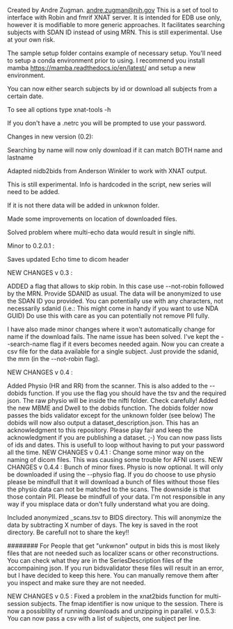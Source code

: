 Created by Andre Zugman. andre.zugman@nih.gov
This is a set of tool to interface with Robin and fmrif XNAT server.
It is intended for EDB use only, however it is modifiable to more generic approaches.
It facilitates searching subjects with SDAN ID instead of using MRN. 
This is still experimental. Use at your own risk.

The sample setup folder contains example of necessary setup. You'll need to setup a conda environment prior to using. I recommend you install mamba https://mamba.readthedocs.io/en/latest/
and setup a new environment.

You can now either search subjects by id or download all subjects from a certain date.

To see all options type xnat-tools -h

If you don't have a .netrc you will be prompted to use your password.

Changes in new version (0.2):

Searching by name will now only download if it can match BOTH name and lastname

Adapted nidb2bids from Anderson Winkler to work with XNAT output.

This is still experimental. Info is hardcoded in the script, new series will need to be added. 

If it is not there data will be added in unkwnon folder.

Made some improvements on location of downloaded files.

Solved problem where multi-echo data would result in single nifti.

Minor to 0.2.0.1 :

Saves updated Echo time to dicom header

NEW CHANGES v 0.3 :

ADDED a flag that allows to skip robin.
In this case use --not-robin followed by the MRN.
Provide SDANID as usual. The data will be anonymized to use the SDAN ID you provided.
You can potentially use with any characters, not necessarily sdanid 
(i.e.: This might come in handy if you want to use NDA GUID)
Do use this with care as you can potentially not remove PII fully.

I have also made minor changes where it won't automatically change for name if the download fails.
The name issue has been solved. I've kept the --search-name flag if it evers becomes needed again.
Now you can create a csv file for the data available for a single subject. 
Just provide the sdanid, the mrn (in the --not-robin flag).

NEW CHANGES v 0.4 :

Added Physio (HR and RR) from the scanner.
This is also added to the --dobids function. 
If you use the flag you should have the tsv and the required json.
The raw physio will be inside the nifti folder.
Check carefully!
Added the new MBME and Dwell to the dobids function.
The dobids folder now passes the bids validator except for the unknown folder (see below)
The dobids will now also output a dataset_description.json. 
This has an acknowledgment to this repository. 
Please play fair and keep the acknowledgment if you are publishing a dataset. ;-) 
You can now pass lists of ids and dates.
This is usefull to loop without having to put your password all the time.
NEW CHANGES v 0.4.1 :
Change some minor way on the naming of dicom files. This was causing some trouble for AFNI users.
NEW CHANGES v 0.4.4 :
Bunch of minor fixes.
Physio is now optional. It will only be downloaded if using the --physio flag.
If you do choose to use physio please be mindfull that it will download a bunch of files
without those files the physio data can not be matched to the scans. 
The downside is that those contain PII. Please be mindfull of your data.
I'm not responsible in any way if you misplace data or don't fully understand what you are doing.

Included anonymized _scans.tsv to BIDS directory. This will anonymize the data by subtracting X number of days.
The key is saved in the root directory. Be carefull not to share the key!!

########
For People that get "unkwnon" output in bids this is most likely files that are not needed
such as localizer scans or other reconstructions.
You can check what they are in the SeriesDescription files of the accompaining json.
If you run bidsvalidator these files will result in an error, but I have decided
to keep this here. You can manually remove them after you inspect and make sure
they are not needed.

NEW CHANGES v 0.5 :
Fixed a problem in the xnat2bids function for multi-session subjects.
The fmap identifier is now unique to the session.
There is now a possiblilty of running downloads and unzipping in parallel.
v 0.5.3: 
You can now pass a csv with a list of subjects, one subject per line.


